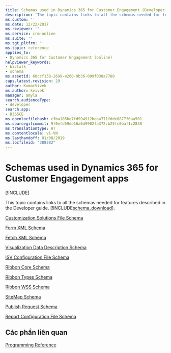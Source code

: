 ```yaml
---
title: Schemas used in Dynamics 365 for Customer Engagement (Developer Guide for Dynamics 365 for Customer Engagement apps)| MicrosoftDocs
description: 'The topic contains links to all the schemas needed for features described in the SDK documentation. '
ms.custom: ''
ms.date: 12/22/2017
ms.reviewer: ''
ms.service: crm-online
ms.suite: ''
ms.tgt_pltfrm: ''
ms.topic: reference
applies_to:
- Dynamics 365 for Customer Engagement (online)
helpviewer_keywords:
- biztalk
- schema
ms.assetid: 60ccf138-2699-4260-9b36-009f038a7788
caps.latest.revision: 29
author: KumarVivek
ms.author: kvivek
manager: amyla
search.audienceType:
- developer
search.app:
- D365CE
ms.openlocfilehash: c3ba185be7fd994912beaa771fdde8877f0aa501
ms.sourcegitcommit: 9f0efd59de16a6d9902fa372cb25fc0baf1c2838
ms.translationtype: HT
ms.contentlocale: vi-VN
ms.lasthandoff: 01/08/2019
ms.locfileid: "388282"
---
```

# <a name="schemas-used-in-dynamics-365-for-customer-engagement-apps"></a>Schemas used in Dynamics 365 for Customer Engagement apps

[!INCLUDE[](../includes/cc_applies_to_update_9_0_0.md)]

This topic contains links to all the schemas needed for features described in the Developer guide. [!INCLUDE[schema_download](../includes/schema-download.md)].
  
 [Customization Solutions File Schema](customize-dev/customization-solutions-file-schema.md)  
  
 [Form XML Schema](customize-dev/form-xml-schema.md)  
  
 [Fetch XML Schema](org-service/fetchxml-schema.md)  
  
 [Visualization Data Description Schema](customize-dev/visualization-data-description-schema.md)  
  
 [ISV Configuration File Schema](customize-dev/isv-configuration-file-schema.md)  
  
 [Ribbon Core Schema](customize-dev/ribbon-core-schema.md)  
  
 [Ribbon Types Schema](customize-dev/ribbon-types-schema.md)  
  
 [Ribbon WSS Schema](customize-dev/ribbon-wss-schema.md)  
  
 [SiteMap Schema](customize-dev/sitemap-schema.md)  
  
 [Publish Request Schema](customize-dev/publish-request-schema.md)  
  
 [Report Configuration File Schema](https://msdn.microsoft.com/library/gg334395.aspx)  
  
## <a name="related-sections"></a>Các phần liên quan

 [Programming Reference](programming-reference.md)
